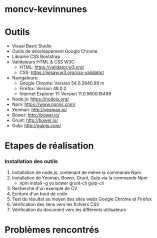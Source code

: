 # moncv-kevinnunes
# Outils
* Visual Basic Studio
* Outils de développement Google Chrome
* Librairie CSS Bootstrap
* Validateurs HTML & CSS W3C:
    * HTML: https://validator.w3.org/
    * CSS: https://jigsaw.w3.org/css-validator/
* Navigateurs:
    * Google Chrome: Version 54.0.2840.99 m
    * Firefox: Version 48.0.2
    * Internet Explorer 11: Version 11.0.9600.18499
* Node.js: https://nodejs.org/
* Npm: https://www.npmjs.com/
* Yeoman: http://yeoman.io/
* Bower: http://bower.io/
* Grunt: http://bower.io/
* Gulp: http://gulpjs.com/
    
# Etapes de réalisation
###     Installation des outils
1. Installation de node.js, contenant de même la commande Npm
2. Installation de Yeoman, Bower, Grunt, Gulp via la commande Npm
    * npm install -g yo bower grunt-cli gulp-cli
1. Recherche d'un exemple de CV
2. Ecriture d'un bout de code
3. Test du résultat au moyen des sites webs Google Chrome et Firefox 
4. Vérification des liens vers les fichiers CSS
5. Vérification du document vers les différents utilisateurs

# Problèmes rencontrés